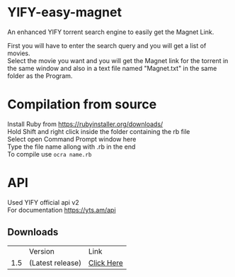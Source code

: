# YIFY-easy-magnet
An enhanced YIFY torrent search engine to easily get the Magnet Link.

First you will have to enter the search query and you will get a list of movies. <br>
Select the movie you want and you will get the Magnet link for the torrent in the same window and also in a text file named "Magnet.txt" in the same folder as the Program.


# Compilation from source
Install Ruby from https://rubyinstaller.org/downloads/ <br>
Hold Shift and right click inside the folder containing the rb file <br>
Select open Command Prompt window here <br>
Type the file name allong with .rb in the end <br>
To compile use `ocra name.rb`

# API
Used YIFY official api v2<br>
For documentation https://yts.am/api


<h2>Downloads</h2>
<table>
<th>
  <td>
  Version
  </td>
<td>Link</td>
</th>
<tr>
<td>1.5</td>
<td>(Latest release)</td>
  <td>
  <a href="https://github.com/rishav394/YIFY-easy-magnet/releases/download/v1.5/YIFY.exe">Click Here</a>
  </td>
</tr>
</table>
